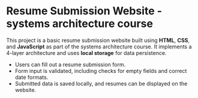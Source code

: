 # Resume Submission Website - systems architecture course

This project is a basic resume submission website built using **HTML**, **CSS**, and **JavaScript** as part of the systems architecture course. It implements a 4-layer architecture and uses **local storage** for data persistence.

- Users can fill out a resume submission form.
- Form input is validated, including checks for empty fields and correct date formats.
- Submitted data is saved locally, and resumes can be displayed on the website.
